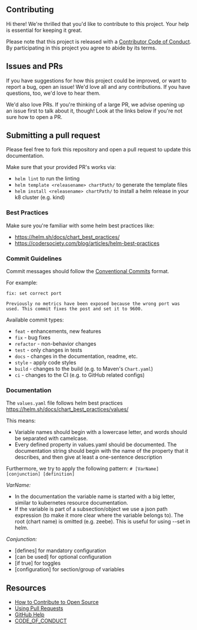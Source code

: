 ## Contributing

[fork]: /fork
[pr]: /compare
[CODE_OF_CONDUCT]: CODE_OF_CONDUCT.MD

Hi there! We're thrilled that you'd like to contribute to this project. Your help is essential for keeping it great.

Please note that this project is released with a [Contributor Code of Conduct](https://github.com/camunda-community-hub/camunda-cloud-helm/blob/main/CODE_OF_CONDUCT.md). By participating in this project you agree to abide by its terms.

## Issues and PRs

If you have suggestions for how this project could be improved, or want to report a bug, open an issue! We'd love all and any contributions. If you have questions, too, we'd love to hear them.

We'd also love PRs. If you're thinking of a large PR, we advise opening up an issue first to talk about it, though! Look at the links below if you're not sure how to open a PR.

## Submitting a pull request

Please feel free to fork this repository and open a pull request to update this documentation.

Make sure that your provided PR's works via:

 * `helm lint` to run the linting
 * `helm template <releasename> chartPath/` to generate the template files
 * `helm install <releasename> chartPath/` to install a helm release in your k8 cluster (e.g. kind)

### Best Practices

Make sure you're familiar with some helm best practices like:

 * https://helm.sh/docs/chart_best_practices/
 * https://codersociety.com/blog/articles/helm-best-practices

### Commit Guidelines

Commit messages should follow the [Conventional Commits](https://www.conventionalcommits.org/en/v1.0.0/#summary) format.

For example:

```
fix: set correct port

Previously no metrics have been exposed because the wrong port was used. This commit fixes the post and set it to 9600.
```

Available commit types:

* `feat` - enhancements, new features
* `fix` - bug fixes
* `refactor` - non-behavior changes
* `test` - only changes in tests
* `docs` - changes in the documentation, readme, etc.
* `style` - apply code styles
* `build` - changes to the build (e.g. to Maven's `Chart.yaml`)
* `ci` - changes to the CI (e.g. to GitHub related configs)


### Documentation

The `values.yaml` file follows helm best practices https://helm.sh/docs/chart_best_practices/values/

This means:
  * Variable names should begin with a lowercase letter, and words should be separated with camelcase.
  * Every defined property in values.yaml should be documented. The documentation string should begin with the name of the property that it describes, and then give at least a one-sentence description

Furthermore, we try to apply the following pattern: `# [VarName] [conjunction] [definition]`

_VarName:_

  * In the documentation the variable name is started with a big letter, similar to kubernetes resource documentation.
  * If the variable is part of a subsection/object we use a json path expression (to make it more clear where the variable belongs to).
    The root (chart name) is omitted (e.g. zeebe). This is useful for using --set in helm.

_Conjunction:_

  * [defines] for mandatory configuration
  * [can be used] for optional configuration
  * [if true] for toggles
  * [configuration] for section/group of variables


## Resources

- [How to Contribute to Open Source](https://opensource.guide/how-to-contribute/)
- [Using Pull Requests](https://help.github.com/articles/about-pull-requests/)
- [GitHub Help](https://help.github.com)
- [CODE_OF_CONDUCT](https://github.com/camunda-community-hub/community/blob/main/CODE_OF_CONDUCT.MD)
